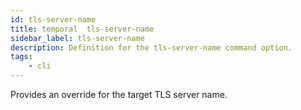 ```yaml
---
id: tls-server-name
title: temporal  tls-server-name
sidebar_label: tls-server-name
description: Definition for the tls-server-name command option.
tags:
	- cli
---
```


Provides an override for the target TLS server name.

